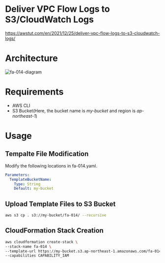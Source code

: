 # Deliver VPC Flow Logs to S3/CloudWatch Logs

https://awstut.com/en/2021/12/25/deliver-vpc-flow-logs-to-s3-cloudwatch-logs/

# Architecture

![fa-014-diagram](https://user-images.githubusercontent.com/84276199/190858740-7d00064f-a159-4e15-bc04-193f63cae471.png)

# Requirements

* AWS CLI
* S3 Bucket(Here, the bucket name is *my-bucket* and region is *ap-northeast-1*)

# Usage

## Tempalte File Modification

Modify the following locations in fa-014.yaml.

```yaml
Parameters:
  TemplateBucketName:
    Type: String
    Default: my-bucket
```

## Upload  Template Files to S3 Bucket

```bash
aws s3 cp . s3://my-bucket/fa-014/ --recursive
```

## CloudFormation Stack Creation

```bash
aws cloudformation create-stack \
--stack-name fa-014 \
--template-url https://my-bucket.s3.ap-northeast-1.amazonaws.com/fa-014/fa-014.yaml \
--capabilities CAPABILITY_IAM
```
